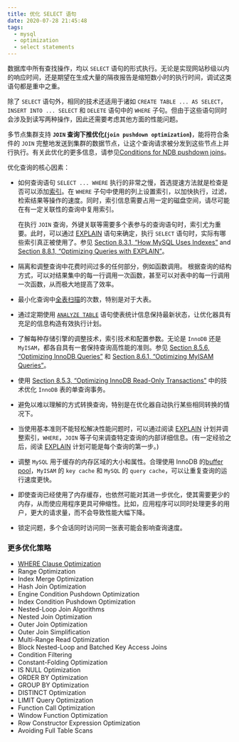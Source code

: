 ```yaml
---
title: 优化 SELECT 语句
date: 2020-07-28 21:45:48
tags:
  - mysql
  - optimization
  - select statements
---
```


数据库中所有查找操作，均以 `SELECT` 语句的形式执行。无论是实现网站秒级以内的响应时间，还是期望在生成大量的隔夜报告是缩短数小时的执行时间，调试这类语句都是重中之重。

除了 `SELECT` 语句外，相同的技术还适用于诸如 `CREATE TABLE ... AS SELECT`，`INSERT INTO ... SELECT` 和 `DELETE` 语句中的 `WHERE` 子句。但由于这些语句同时会涉及到读写两种操作，因此还需要考虑其他方面的性能问题。

多节点集群支持 **`JOIN` 查询下推优化(`join pushdown optimization`)**，能将符合条件的 `JOIN` 完整地发送到集群的数据节点，让这个查询请求被分发到这些节点上并行执行。有关此优化的更多信息，请参见[Conditions for NDB pushdown joins](https://dev.mysql.com/doc/refman/8.0/en/mysql-cluster-options-variables.html#ndb_join_pushdown-conditions)。

优化查询的核心因素：

* 如何查询语句 `SELECT ... WHERE` 执行的非常之慢，首选提速方法就是检查是否可以添加[索引](https://dev.mysql.com/doc/refman/8.0/en/glossary.html#glos_index)。在 `WHERE` 子句中使用的列上设置索引，以加快执行，过滤，检索结果等操作的速度。同时，索引信息需要占用一定的磁盘空间，请尽可能在有一定关联性的查询中复用索引。

    在执行 `JOIN` 查询，外键关联等需要多个表参与的查询语句时，索引尤为重要。此时，可以通过 [EXPLAIN](https://dev.mysql.com/doc/refman/8.0/en/explain.html) 语句来确定，执行 `SELECT` 语句时，实际有哪些索引真正被使用了。参见 [Section 8.3.1, “How MySQL Uses Indexes”](https://dev.mysql.com/doc/refman/8.0/en/mysql-indexes.html) and [Section 8.8.1, “Optimizing Queries with EXPLAIN”](https://dev.mysql.com/doc/refman/8.0/en/using-explain.html)。

* 隔离和调整查询中花费时间过多的任何部分，例如函数调用。 根据查询的结构方式，可以对结果集中的每一行调用一次函数，甚至可以对表中的每一行调用一次函数，从而极大地提高了效率。

* 最小化查询中[全表扫描](https://dev.mysql.com/doc/refman/8.0/en/glossary.html#glos_full_table_scan)的次数，特别是对于大表。

* 通过定期使用 [`ANALYZE TABLE`](https://dev.mysql.com/doc/refman/8.0/en/analyze-table.html) 语句使表统计信息保持最新状态，让优化器具有充足的信息构造有效执行计划。

* 了解每种存储引擎的调整技术，索引技术和配置参数。无论是 `InnoDB` 还是 `MyISAM`，都各自具有一套保持查询高性能的准则。参见 [Section 8.5.6, “Optimizing InnoDB Queries”](https://dev.mysql.com/doc/refman/8.0/en/optimizing-innodb-queries.html) 和 [Section 8.6.1, “Optimizing MyISAM Queries”](https://dev.mysql.com/doc/refman/8.0/en/optimizing-queries-myisam.html)。

* 使用 [Section 8.5.3, “Optimizing InnoDB Read-Only Transactions”](https://dev.mysql.com/doc/refman/8.0/en/innodb-performance-ro-txn.html) 中的技术优化 `InnoDB` 表的单查询事务。

* 避免以难以理解的方式转换查询，特别是在优化器自动执行某些相同转换的情况下。

* 当使用基本准则不能轻松解决性能问题时，可以通过阅读 [EXPLAIN](https://dev.mysql.com/doc/refman/8.0/en/explain.html) 计划并调整索引，`WHERE`，`JOIN` 等子句来调查特定查询的内部详细信息。(有一定经验之后，阅读 [EXPLAIN](https://dev.mysql.com/doc/refman/8.0/en/explain.html) 计划可能是每个查询的第一步。)

* 调整 `MySQL` 用于缓存的内存区域的大小和属性。合理使用 InnoDB 的[buffer pool](https://dev.mysql.com/doc/refman/8.0/en/glossary.html#glos_buffer_pool)，`MyISAM` 的 `key cache` 和 `MySQL` 的 `query cache`，可以让重复查询的运行速度更快。

* 即使查询已经使用了内存缓存，也依然可能对其进一步优化，使其需要更少的内存，从而使应用程序更具可伸缩性。比如，应用程序可以同时处理更多的用户，更大的请求量，而不会导致性能大幅下降。

* 锁定问题，多个会话同时访问同一张表可能会影响查询速度。

### 更多优化策略

* [WHERE Clause Optimization](https://blog.divinerapier.cn/2020/08/01/where-clause-optimization/)
* Range Optimization
* Index Merge Optimization
* Hash Join Optimization
* Engine Condition Pushdown Optimization
* Index Condition Pushdown Optimization
* Nested-Loop Join Algorithms
* Nested Join Optimization
* Outer Join Optimization
* Outer Join Simplification
* Multi-Range Read Optimization
* Block Nested-Loop and Batched Key Access Joins
* Condition Filtering
* Constant-Folding Optimization
* IS NULL Optimization
* ORDER BY Optimization
* GROUP BY Optimization
* DISTINCT Optimization
* LIMIT Query Optimization
* Function Call Optimization
* Window Function Optimization
* Row Constructor Expression Optimization
* Avoiding Full Table Scans
